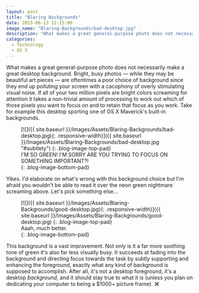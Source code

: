 ```yaml
---
layout: post
title: "Blaring Backgrounds"
date: 2015-06-13 12:15:00
image_name: "Blaring-Backgrounds/bad-desktop.jpg"
description: "What makes a great general-purpose photo does not necessarily make a great desktop background."
categories:
  - Technology
  - OS X
---
```


What makes a great general-purpose photo does not necessarily make a great desktop background. Bright, busy photos &#8212; while they may be beautiful art pieces &#8212; are oftentimes a poor choice of background since they end up polluting your screen with a cacophony of overly stimulating visual noise. If all of your two million pixels are bright colors screaming for attention it takes a non-trivial amount of processing to work out which of those pixels you want to focus on and to retain that focus as you work. Take for example this desktop sporting one of OS X Maverick's built-in backgrounds.

<figure markdown="1">
[![]({{ site.baseurl }}/Images/Assets/Blaring-Backgrounds/bad-desktop.jpg){: .responsive-width}]({{ site.baseurl }}/Images/Assets/Blaring-Backgrounds/bad-desktop.jpg "#subtlety")
{: .blog-image-top-pad}
<figcaption>
I'M SO GREEN! I'M SORRY ARE YOU TRYING TO FOCUS ON SOMETHING IMPORTANT?!
</figcaption>
{: .blog-image-bottom-pad}
</figure>

Yikes. I'd elaborate on what's wrong with this background choice but I'm afraid you wouldn't be able to read it over the neon green nightmare screaming above. Let's pick something else...

<figure markdown="1">
[![]({{ site.baseurl }}/Images/Assets/Blaring-Backgrounds/good-desktop.jpg){: .responsive-width}]({{ site.baseurl }}/Images/Assets/Blaring-Backgrounds/good-desktop.jpg)
{: .blog-image-top-pad}
<figcaption>
Aaah, much better.
</figcaption>
{: .blog-image-bottom-pad}
</figure>

This background is a vast improvement. Not only is it a far more soothing tone of green it's also far less visually busy. It succeeds at fading into the background and directing focus towards the task by subtly supporting and enhancing the foreground, exactly what any kind of background is supposed to accomplish. After all, it's not a desktop foreground, it's a desktop *background*, and it should stay true to what it is (unless you plan on dedicating your computer to being a $1000+ picture frame). ⌘